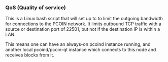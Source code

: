 ### QoS (Quality of service) ###

This is a Linux bash script that will set up tc to limit the outgoing bandwidth for connections to the PCOIN network. It limits outbound TCP traffic with a source or destination port of 22501, but not if the destination IP is within a LAN.

This means one can have an always-on pcoind instance running, and another local pcoind/pcoin-qt instance which connects to this node and receives blocks from it.

